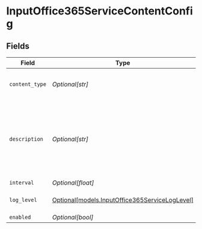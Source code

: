 # InputOffice365ServiceContentConfig


## Fields

| Field                                                                                        | Type                                                                                         | Required                                                                                     | Description                                                                                  |
| -------------------------------------------------------------------------------------------- | -------------------------------------------------------------------------------------------- | -------------------------------------------------------------------------------------------- | -------------------------------------------------------------------------------------------- |
| `content_type`                                                                               | *Optional[str]*                                                                              | :heavy_minus_sign:                                                                           | Office 365 Services API Content Type                                                         |
| `description`                                                                                | *Optional[str]*                                                                              | :heavy_minus_sign:                                                                           | If interval type is minutes the value entered must evenly divisible by 60 or save will fail  |
| `interval`                                                                                   | *Optional[float]*                                                                            | :heavy_minus_sign:                                                                           | N/A                                                                                          |
| `log_level`                                                                                  | [Optional[models.InputOffice365ServiceLogLevel]](../models/inputoffice365serviceloglevel.md) | :heavy_minus_sign:                                                                           | Collector runtime Log Level                                                                  |
| `enabled`                                                                                    | *Optional[bool]*                                                                             | :heavy_minus_sign:                                                                           | N/A                                                                                          |